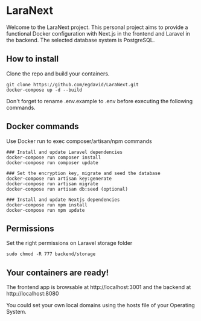 # LaraNext

Welcome to the LaraNext project.
This personal project aims to provide a functional Docker configuration with Next.js in the frontend and Laravel in the backend. The selected database system is PostgreSQL.

## How to install

Clone the repo and build your containers.

```
git clone https://github.com/egdavid/LaraNext.git
docker-compose up -d --build
```

Don't forget to rename .env.example to .env before executing the following commands.

## Docker commands

Use Docker run to exec composer/artisan/npm commands

```
### Install and update Laravel dependencies
docker-compose run composer install
docker-compose run composer update

### Set the encryption key, migrate and seed the database
docker-compose run artisan key:generate
docker-compose run artisan migrate
docker-compose run artisan db:seed (optional)

### Install and update Nextjs dependencies
docker-compose run npm install
docker-compose run npm update
```

## Permissions

Set the right permissions on Laravel storage folder

```
sudo chmod -R 777 backend/storage
```

## Your containers are ready!

The frontend app is browsable at http://localhost:3001 and the backend at http://localhost:8080

You could set your own local domains using the hosts file of your Operating System.
